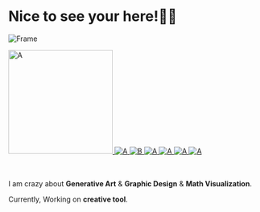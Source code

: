 # Nice to see your here!👋🏻

![Frame](https://user-images.githubusercontent.com/25839518/124635333-e2c7e800-deb9-11eb-9ba6-d5a0bb05509b.png)

<a href="https://www.randomyang.top">
  <img width="207px" alt="A" src="https://img.shields.io/static/v1?label=blog&message=randomyang.top&color=rgb(235,198,90)&style=for-the-badge" />
</a>
<a width=102 href="https://codepen.io/randomyang">
  <img alt="A" src="https://img.shields.io/static/v1?logo=codepen&logoColor=rgb(255,255,255)&label=&message=codepen&color=rgb(0,0,0)&style=for-the-badge" />
</a>
<a width=107 href="https://dribbble.com/randomyang">
  <img alt="B" src="https://img.shields.io/static/v1?logo=dribbble&logoColor=rgb(255,255,255)&label=&message=dribbble&color=rgb(234,76,137)&style=for-the-badge" />
</a>
<a href="https://twitter.com/_randomyang">
  <img alt="A" src="https://img.shields.io/static/v1?logo=twitter&logoColor=rgb(255,255,255)&label=&message=twitter&color=rgb(29,161,242)&style=for-the-badge" />
</a>
<a href="https://www.figma.com/@randomyang">
  <img alt="A" src="https://img.shields.io/static/v1?logo=figma&logoColor=rgb(255,255,255)&label=&message=figma&color=rgb(242,78,30)&style=for-the-badge" />
</a>
<a href="https://github.com/random-yang">
  <img alt="A" src="https://img.shields.io/static/v1?logo=github&logoColor=rgb(255,255,255)&label=&message=github&color=rgb(24,23,23)&style=for-the-badge" />
</a>
<a href="mailto:decoderyang@gmail.com">
  <img alt="A" src="https://img.shields.io/static/v1?logo=gmail&logoColor=rgb(255,255,255)&label=&message=decoderyang@gmail.com&color=rgb(209,72,54)&style=for-the-badge" />
</a>

</br>
</br>
</br>

I am crazy about **Generative Art** & **Graphic Design** & **Math Visualization**.

Currently, Working on **creative tool**.
